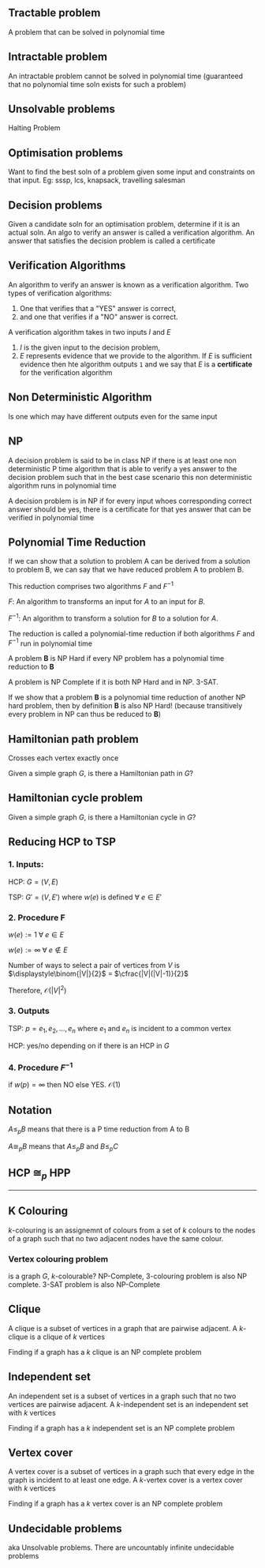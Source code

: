 ## Tractable problem

A problem that can be solved in polynomial time

## Intractable problem

An intractable problem cannot be solved in polynomial time (guaranteed that no polynomial time soln exists for such a problem)

## Unsolvable problems

Halting Problem

## Optimisation problems

Want to find the best soln of a problem given some input and constraints on that input. Eg: sssp, lcs, knapsack, travelling salesman

## Decision problems

Given a candidate soln for an optimisation problem, determine if it is an actual soln. An algo to verify an answer is called a verification algorithm. An answer that satisfies the decision problem is called a certificate

## Verification Algorithms

An algorithm to verify an answer is known as a verification algorithm. Two types of verification algorithms:

1. One that verifies that a "YES" answer is correct,
2. and one that verifies if a "NO" answer is correct.
   
A verification algorithm takes in two inputs $I$ and $E$

1. $I$ is the given input to the decision problem,
2. $E$ represents evidence that we provide to the algorithm. If $E$ is sufficient evidence then hte algorithm outputs `1` and we say that $E$ is a **certificate** for the verification algorithm

## Non Deterministic Algorithm

Is one which may have different outputs even for the same input

## NP

A decision problem is said to be in class NP if there is at least one non deterministic P time algorithm that is able to verify a yes answer to the decision problem such that in the best case scenario this non deterministic algorithm runs in polynomial time

A decision problem is in NP if for every input whoes corresponding correct answer should be yes, there is a certificate for that yes answer that can be verified in polynomial time

## Polynomial Time Reduction

If we can show that a solution to problem A can be derived from a solution to problem B, we can say that we have reduced problem A to problem B.

This reduction comprises two algorithms $F$ and $F^{-1}$

$F$: An algorithm to transforms an input for $A$ to an input for $B$.

$F^{-1}$: An algorithm to transform a solution for $B$ to a solution for $A$.

The reduction is called a polynomial-time reduction if both algorithms $F$ and $F^{-1}$ run in polynomial time

A problem **B** is NP Hard if every NP problem has a polynomial time reduction to **B**

A problem is NP Complete if it is both NP Hard and in NP. 3-SAT.

If we show that a problem **B** is a polynomial time reduction of another NP hard problem, then by definition **B** is also NP Hard! (because transitively every problem in NP can thus be reduced to **B**)

## Hamiltonian path problem

Crosses each vertex exactly once

Given a simple graph $G$, is there a Hamiltonian path in $G$?

## Hamiltonian cycle problem

Given a simple graph $G$, is there a Hamiltonian cycle in $G$?

## Reducing HCP to TSP

### 1. Inputs:

HCP: $G = (V, E)$

TSP: $G' = (V, E')$ where $w(e)$ is defined $\forall \; e \in E'$

### 2. Procedure F

$w(e) := 1 \; \forall \; e \in E$

$w(e) := \infty \; \forall \; e \notin E$

Number of ways to select a pair of vertices from $V$ is $\displaystyle\binom{|V|}{2}$ = $\cfrac{|V|(|V|-1)}{2}$

Therefore, $\mathcal{O}(|V|^2)$

### 3. Outputs

TSP: $p = {e_1, e_2, ..., e_n}$ where $e_1$ and $e_n$ is incident to a common vertex

HCP: yes/no depending on if there is an HCP in $G$

### 4. Procedure $F^{-1}$

if $w(p) = \infty$ then NO else YES. $\mathcal{O}(1)$

## Notation

$A \leq_p B$ means that there is a P time reduction from A to B

$A \cong_p B$ means that $A \leq_p B$ and $B \leq_p C$

## HCP $\cong_p$ HPP

---

## K Colouring

$k$-colouring is an assignemnt of colours from a set of $k$ colours to the nodes of a graph such that no two adjacent nodes have the same colour.

### Vertex colouring problem

is a graph $G$, $k$-colourable? NP-Complete, 3-colouring problem is also NP complete. 3-SAT problem is also NP-Complete

## Clique

A clique is a subset of vertices in a graph that are pairwise adjacent. A $k$-clique is a clique of $k$ vertices

Finding if a graph has a $k$ clique is an NP complete problem

## Independent set

An independent set is a subset of vertices in a graph such that no two vertices are pairwise adjacent. A $k$-independent set is an independent set with $k$ vertices

Finding if a graph has a $k$ independent set is an NP complete problem

## Vertex cover

A vertex cover is a subset of vertices in a graph such that every edge in the graph is incident to at least one edge. A $k$-vertex cover is a vertex cover with $k$ vertices

Finding if a graph has a $k$ vertex cover is an NP complete problem

## Undecidable problems

aka Unsolvable problems. There are uncountably infinite undecidable problems